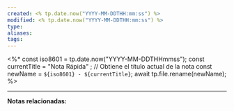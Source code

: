 ```yaml
---
created: <% tp.date.now("YYYY-MM-DDTHH:mm:ss") %>
modified: <% tp.date.now("YYYY-MM-DDTHH:mm:ss") %>
type: 
aliases: 
tags:
---
```

<%*
const iso8601 = tp.date.now("YYYY-MM-DDTHHmmss");
const currentTitle = "Nota Rápida" ; // Obtiene el título actual de la nota
const newName = `${iso8601} - ${currentTitle}`;
await tp.file.rename(newName);
%>

--- 
 **Notas relacionadas:**
 